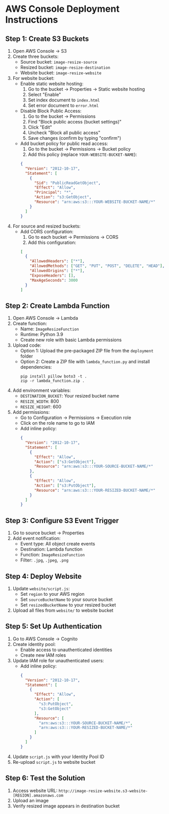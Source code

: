 # AWS Console Deployment Instructions

## Step 1: Create S3 Buckets
1. Open AWS Console → S3
2. Create three buckets:
   - Source bucket: `image-resize-source`
   - Resized bucket: `image-resize-destination`
   - Website bucket: `image-resize-website`
3. For website bucket:
   - Enable static website hosting:
     1. Go to the bucket → Properties → Static website hosting
     2. Select "Enable"
     3. Set index document to `index.html`
     4. Set error document to `error.html`
   - Disable Block Public Access:
     1. Go to the bucket → Permissions
     2. Find "Block public access (bucket settings)"
     3. Click "Edit"
     4. Uncheck "Block all public access"
     5. Save changes (confirm by typing "confirm")
   - Add bucket policy for public read access:
     1. Go to the bucket → Permissions → Bucket policy
     2. Add this policy (replace `YOUR-WEBSITE-BUCKET-NAME`):
     ```json
     {
       "Version": "2012-10-17",
       "Statement": [
         {
           "Sid": "PublicReadGetObject",
           "Effect": "Allow",
           "Principal": "*",
           "Action": "s3:GetObject",
           "Resource": "arn:aws:s3:::YOUR-WEBSITE-BUCKET-NAME/*"
         }
       ]
     }
     ```
4. For source and resized buckets:
   - Add CORS configuration:
     1. Go to each bucket → Permissions → CORS
     2. Add this configuration:
     ```json
     [
       {
         "AllowedHeaders": ["*"],
         "AllowedMethods": ["GET", "PUT", "POST", "DELETE", "HEAD"],
         "AllowedOrigins": ["*"],
         "ExposeHeaders": [],
         "MaxAgeSeconds": 3000
       }
     ]
     ```

## Step 2: Create Lambda Function
1. Open AWS Console → Lambda
2. Create function:
   - Name: `ImageResizeFunction`
   - Runtime: Python 3.9
   - Create new role with basic Lambda permissions
3. Upload code:
   - Option 1: Upload the pre-packaged ZIP file from the `deployment` folder
   - Option 2: Create a ZIP file with `lambda_function.py` and install dependencies:
     ```
     pip install pillow boto3 -t .
     zip -r lambda_function.zip .
     ```
4. Add environment variables:
   - `DESTINATION_BUCKET`: Your resized bucket name
   - `RESIZE_WIDTH`: 800
   - `RESIZE_HEIGHT`: 600
5. Add permissions:
   - Go to Configuration → Permissions → Execution role
   - Click on the role name to go to IAM
   - Add inline policy:
     ```json
     {
       "Version": "2012-10-17",
       "Statement": [
         {
           "Effect": "Allow",
           "Action": ["s3:GetObject"],
           "Resource": "arn:aws:s3:::YOUR-SOURCE-BUCKET-NAME/*"
         },
         {
           "Effect": "Allow",
           "Action": ["s3:PutObject"],
           "Resource": "arn:aws:s3:::YOUR-RESIZED-BUCKET-NAME/*"
         }
       ]
     }
     ```

## Step 3: Configure S3 Event Trigger
1. Go to source bucket → Properties
2. Add event notification:
   - Event type: All object create events
   - Destination: Lambda function
   - Function: `ImageResizeFunction`
   - Filter: `.jpg`, `.jpeg`, `.png`

## Step 4: Deploy Website
1. Update `website/script.js`:
   - Set `region` to your AWS region
   - Set `sourceBucketName` to your source bucket
   - Set `resizedBucketName` to your resized bucket
2. Upload all files from `website/` to website bucket

## Step 5: Set Up Authentication
1. Go to AWS Console → Cognito
2. Create identity pool:
   - Enable access to unauthenticated identities
   - Create new IAM roles
3. Update IAM role for unauthenticated users:
   - Add inline policy:
     ```json
     {
       "Version": "2012-10-17",
       "Statement": [
         {
           "Effect": "Allow",
           "Action": [
             "s3:PutObject",
             "s3:GetObject"
           ],
           "Resource": [
             "arn:aws:s3:::YOUR-SOURCE-BUCKET-NAME/*",
             "arn:aws:s3:::YOUR-RESIZED-BUCKET-NAME/*"
           ]
         }
       ]
     }
     ```
4. Update `script.js` with your Identity Pool ID
5. Re-upload `script.js` to website bucket

## Step 6: Test the Solution
1. Access website URL: `http://image-resize-website.s3-website-[REGION].amazonaws.com`
2. Upload an image
3. Verify resized image appears in destination bucket
